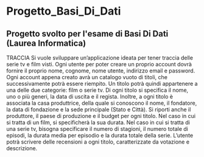 # Progetto_Basi_Di_Dati
Progetto svolto per l'esame di Basi Di Dati (Laurea Informatica)
---------------------------------------------------------------------------------
TRACCIA
Si vuole sviluppare un’applicazione ideata per tener traccia delle serie tv e film visti. 
Ogni utente per poter creare un proprio account dovrà fornire il proprio nome, cognome, nome utente, indirizzo email e password. 
Ogni account appena creato avrà un catalogo vuoto di titoli, che successivamente potrà essere riempito. 
Un titolo potrà quindi appartenere a una delle due categorie: film o serie tv. Di ogni titolo si specifica il nome, uno o più generi, 
la data di uscita e il regista. Inoltre, a ogni titolo è associata la casa produttrice, della quale si conoscono il nome, il fondatore,
la data di fondazione e la sede principale (Stato e Città). Si riporti anche il produttore, il paese di produzione e il budget per ogni 
titolo. Nel caso in cui si tratta di un film, si specificherà la sua durata. Nel caso in cui si tratta di una serie tv, bisogna 
specificare il numero di stagioni, il numero totale di episodi, la durata media per episodio e la durata totale della serie. L’utente
potrà scrivere delle recensioni a ogni titolo, caratterizzate da votazione e descrizione.

